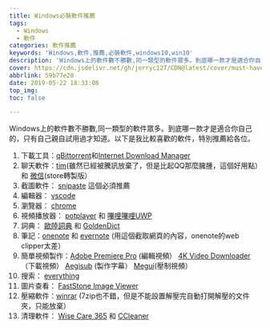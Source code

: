 ```yaml
---
title: Windows必裝軟件推薦
tags:
  - Windows
  - 軟件
categories: 軟件推薦
keywords: 'Windows,軟件,推薦,必裝軟件,windows10,win10'
description: 'Windows上的軟件數不勝數,同一類型的軟件眾多。到底哪一款才是適合你自己的，只有自己親自試用過才知道。以下是我比較喜歡的軟件，特別推薦給各位。'
cover: https://cdn.jsdelivr.net/gh/jerryc127/CDN@latest/cover/must-have-windows-software-recommend.jpg
abbrlink: 59b77e20
date: 2019-05-22 18:33:08
top_img:
toc: false

---
```

Windows上的軟件數不勝數,同一類型的軟件眾多。到底哪一款才是適合你自己的，只有自己親自試用過才知道。以下是我比較喜歡的軟件，特別推薦給各位。

1. 下載工具：[qBittorrent](https://www.qbittorrent.org/)和[Internet Download Manager](https://www.internetdownloadmanager.com/)
2. 聊天軟件：[tim](https://tim.qq.com/index.html)(雖然已經被騰訊放棄了，但是比起QQ那麼臃腫，這個好用點）和 [微信](https://www.microsoft.com/en-us/p/wechat-for-windows/9nblggh4slx7?activetab=pivot:overviewtab)(store轉製版）
3. 截圖軟件： [snipaste](https://zh.snipaste.com/) 這個必須推薦
4. 編輯器： [vscode](https://code.visualstudio.com/)
5. 瀏覽器： [chrome](https://www.google.com/chrome/)
6. 視頻播放器： [potplayer](https://potplayer.daum.net/) 和 [嗶哩嗶哩UWP](https://www.microsoft.com/store/productId/9NBLGGH5Q5FV)
7. 詞典： [歐陸詞典](https://www.eudic.net/v4/en/app/eudic) 和 [GoldenDict](http://goldendict.org/)
8. 筆記：[onenote](https://products.office.com/zh-hk/onenote/digital-note-taking-app?rtc=1)  和 [evernote](https://evernote.com/intl/zh-tw) (用這個截取網頁的內容，onenote的web clipper太差）
9. 簡單視頻製作：[Adobe Premiere Pro](https://www.adobe.com/hk_zh/products/premiere/free-trial-download.html) (編輯視頻） [4K Video Downloader](https://www.4kdownload.com/download)（下載視頻） [Aegisub](http://www.aegisub.org/) (製作字幕） [Megui](https://sourceforge.net/projects/megui/)(壓制視頻）
10. 搜索： [everything](https://www.voidtools.com/)
11. 圖片查看： [FastStone Image Viewer](https://www.faststone.org/FSViewerDetail.htm)
12. 壓縮軟件：[winrar](https://www.rarlab.com/) (7zip也不錯，但是不能設置解壓完自動打開解壓的文件夾，只能放棄）
13. 清理軟件： [Wise Care 365](https://www.wisecleaner.com/wise-care-365.html)  和 [CCleaner](https://www.ccleaner.com/)